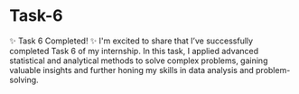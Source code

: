 # Task-6
✨ Task 6 Completed! ✨  I'm excited to share that I’ve successfully completed Task 6 of my internship. In this task, I applied advanced statistical and analytical methods to solve complex problems, gaining valuable insights and further honing my skills in data analysis and problem-solving.  
